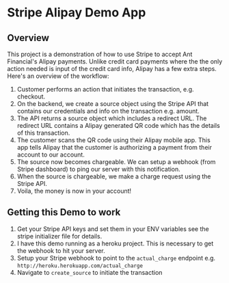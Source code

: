 # Stripe Alipay Demo App

## Overview
This project is a demonstration of how to use Stripe to accept Ant Financial's Alipay payments. Unlike credit card payments where the the only action needed is input of the credit card info, Alipay has a few extra steps. Here's an overview of the workflow:

1. Customer performs an action that initiates the transaction, e.g. checkout.
2. On the backend, we create a source object using the Stripe API that contains our credentials and info on the transaction e.g. amount.
3. The API returns a source object which includes a redirect URL. The redirect URL contains a Alipay generated QR code which has the details of this transaction. 
4. The customer scans the QR code using their Alipay mobile app. This app tells Alipay that the customer is authorizing a payment from their account to our account. 
5. The source now becomes chargeable. We can setup a webhook (from Stripe dashboard) to ping our server with this notification.
6. When the source is chargeable, we make a charge request using the Stripe API.
7. Voila, the money is now in your account!

## Getting this Demo to work

1. Get your Stripe API keys and set them in your ENV variables see the stripe initializer file for details.
2. I have this demo running as a heroku project. This is necessary to get the webhook to hit your server.
3. Setup your Stripe webhook to point to the `actual_charge` endpoint e.g. `http://heroku.herokuapp.com/actual_charge`
3. Navigate to `create_source` to initiate the transaction
